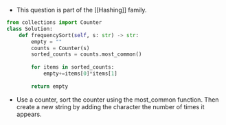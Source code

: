 - This question is part of the [[Hashing]] family. 

```python
from collections import Counter
class Solution:
	def frequencySort(self, s: str) -> str:
		empty = ""
		counts = Counter(s)
		sorted_counts = counts.most_common()
		
		for items in sorted_counts:
			empty+=items[0]*items[1]
		
		return empty
```

- Use a counter, sort the counter using the most_common function. Then create a new string by adding the character the number of times it appears.